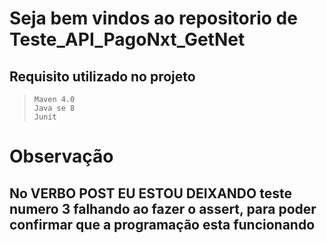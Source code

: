 # Seja bem vindos ao repositorio de Teste_API_PagoNxt_GetNet

## Requisito utilizado no projeto
>```
>Maven 4.0
>Java se 8
>Junit
>```

# Observação
## No VERBO POST EU ESTOU DEIXANDO teste numero 3 falhando ao fazer o assert, para poder confirmar que a programação esta funcionando




